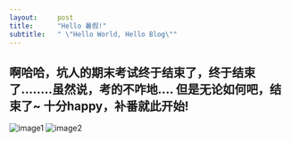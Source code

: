 ```yaml
---
layout:     post
title:      "Hello 暑假!"
subtitle:   " \"Hello World, Hello Blog\""
---
```

啊哈哈，坑人的期末考试终于结束了，终于结束了........虽然说，考的不咋地....
但是无论如何吧，结束了~
十分happy，补番就此开始!
---
![image1](https://https://tva4.sinaimg.cn/large/0086gF0Ogy1ggdoec38fkj30dw0jx0x7.jpg)
![image2](https://img.rruu.net/image/5efeb600cf5a0)
